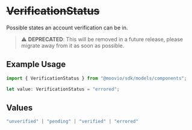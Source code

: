 # ~~VerificationStatus~~

Possible states an account verification can be in.

> :warning: **DEPRECATED**: This will be removed in a future release, please migrate away from it as soon as possible.

## Example Usage

```typescript
import { VerificationStatus } from "@moovio/sdk/models/components";

let value: VerificationStatus = "errored";
```

## Values

```typescript
"unverified" | "pending" | "verified" | "errored"
```